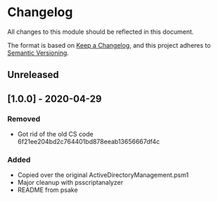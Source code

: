 # Changelog
All changes to this module should be reflected in this document.

The format is based on [Keep a Changelog](https://keepachangelog.com/en/1.0.0/),
and this project adheres to [Semantic Versioning](https://semver.org/spec/v2.0.0.html).

## Unreleased

## [1.0.0] - 2020-04-29
### Removed
- Got rid of the old CS code 6f21ee204bd2c764401bd878eeab13656667df4c

### Added
- Copied over the original ActiveDirectoryManagement.psm1
- Major cleanup with psscriptanalyzer
- README from psake